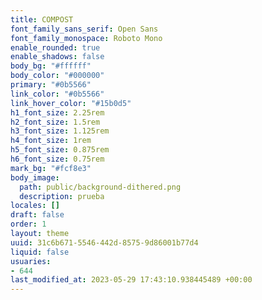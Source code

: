 ```yaml
---
title: COMPOST
font_family_sans_serif: Open Sans
font_family_monospace: Roboto Mono
enable_rounded: true
enable_shadows: false
body_bg: "#ffffff"
body_color: "#000000"
primary: "#0b5566"
link_color: "#0b5566"
link_hover_color: "#15b0d5"
h1_font_size: 2.25rem
h2_font_size: 1.5rem
h3_font_size: 1.125rem
h4_font_size: 1rem
h5_font_size: 0.875rem
h6_font_size: 0.75rem
mark_bg: "#fcf8e3"
body_image:
  path: public/background-dithered.png
  description: prueba
locales: []
draft: false
order: 1
layout: theme
uuid: 31c6b671-5546-442d-8575-9d86001b77d4
liquid: false
usuaries:
- 644
last_modified_at: 2023-05-29 17:43:10.938445489 +00:00
---
```


